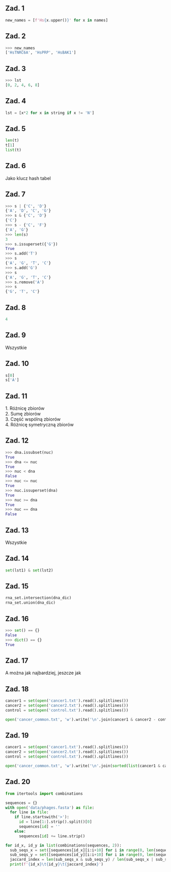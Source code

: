 ## Zad. 1
```python
new_names = [f'Hs{x.upper()}' for x in names]
```


## Zad. 2
```python
>>> new_names
['HsTNRC6A', 'HsPRP', 'HsBAK1']
```


## Zad. 3
```python
>>> lst
[0, 2, 4, 6, 8]
```


## Zad. 4
```python
lst = [x*2 for x in string if x != 'N']
```


## Zad. 5
```python
len(t)
t[1]
list(t)
```


## Zad. 6
Jako klucz hash tabel


## Zad. 7
```python
>>> s | {'C', 'D'}
{'A', 'D', 'C', 'G'}
>>> s & {'C', 'D'}
{'C'}
>>> s - {'C', 'F'}
{'A', 'G'}
>>> len(s)
3
>>> s.issuperset({'G'})
True
>>> s.add('T')
>>> s
{'A', 'G', 'T', 'C'}
>>> s.add('G')
>>> s
{'A', 'G', 'T', 'C'}
>>> s.remove('A')
>>> s
{'G', 'T', 'C'}
```


## Zad. 8
```python
4
```


## Zad. 9
Wszystkie


## Zad. 10
```python
s[0]
s['A']
```


## Zad. 11
1\. Różnicę zbiorów\
2\. Sumę zbiorów\
3\. Część wspólną zbiorów\
4\. Różnicę symetryczną zbiorów


## Zad. 12
```python
>>> dna.issubset(nuc)
True
>>> dna <= nuc
True
>>> nuc < dna
False
>>> nuc <= nuc
True
>>> nuc.issuperset(dna)
True
>>> nuc >= dna
True
>>> nuc == dna
False
```


## Zad. 13
Wszystkie


## Zad. 14
```python
set(lst1) & set(lst2)
```


## Zad. 15
```python
rna_set.intersection(dna_dic)
rna_set.union(dna_dic)
```


## Zad. 16
```python
>>> set() == {}
False
>>> dict() == {}
True
```


## Zad. 17
A można jak najbardziej, jeszcze jak


## Zad. 18
```python
cancer1 = set(open('cancer1.txt').read().splitlines())
cancer2 = set(open('cancer2.txt').read().splitlines())
control = set(open('control.txt').read().splitlines())

open('cancer_common.txt', 'w').write('\n'.join(cancer1 & cancer2 - control))
```


## Zad. 19
```python
cancer1 = set(open('cancer1.txt').read().splitlines())
cancer2 = set(open('cancer2.txt').read().splitlines())
control = set(open('control.txt').read().splitlines())

open('cancer_common.txt', 'w').write('\n'.join(sorted(list(cancer1 & cancer2 - control))))
```


## Zad. 20
```python
from itertools import combinations

sequences = {}
with open('data/phages.fasta') as file:
  for line in file:
    if line.startswith('>'):
      id = line[1:].strip().split()[0]
      sequences[id] = ''
    else:
      sequences[id] += line.strip()

for id_x, id_y in list(combinations(sequences, 2)):
  sub_seqs_x = set([sequences[id_x][i:i+10] for i in range(0, len(sequences[id_x])-9)])
  sub_seqs_y = set([sequences[id_y][i:i+10] for i in range(0, len(sequences[id_y])-9)])
  jaccard_index = len(sub_seqs_x & sub_seqs_y) / len(sub_seqs_x | sub_seqs_y)
  print(f'{id_x}\t{id_y}\t{jaccard_index}')
```